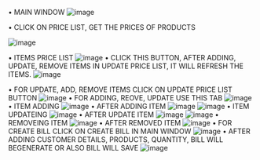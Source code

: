 •	MAIN WINDOW
![image](https://github.com/user-attachments/assets/1b40118d-d778-4b51-914f-136c822fa521)


•	CLICK ON PRICE LIST, GET THE PRICES OF PRODUCTS

![image](https://github.com/user-attachments/assets/6fd271a1-dc2b-415a-965e-b2a38d1b2c54)

•	ITEMS PRICE LIST
![image](https://github.com/user-attachments/assets/cc2d494f-8cd2-49f1-bc85-942116b538ea)
•	CLICK THIS BUTTON, AFTER ADDING, UPDATE, REMOVE ITEMS IN UPDATE PRICE LIST, IT WILL REFRESH THE ITEMS.
![image](https://github.com/user-attachments/assets/bf520444-e63e-42bf-b95d-4a4f00ad67d9)

•	FOR UPDATE, ADD, REMOVE ITEMS CLICK ON UPDATE PRICE LIST BUTTON
![image](https://github.com/user-attachments/assets/c324f176-cbdc-4138-a16e-bdb55aa3f5a7)
•	FOR ADDING, REOVE, UPDATE USE THIS TAB
![image](https://github.com/user-attachments/assets/28d75442-cdcf-43f3-86c7-38480e6ec8e1)
•	ITEM ADDING
![image](https://github.com/user-attachments/assets/368c7d15-9d0b-49c1-864e-6db8a8a968e3)
•	AFTER ADDING ITEM
![image](https://github.com/user-attachments/assets/ac0c1052-38ad-48ae-b9ce-2129bd318cbe)
![image](https://github.com/user-attachments/assets/42b4edd0-25d9-40a3-99a5-c017cb99900e)
•	ITEM UPDATEING
![image](https://github.com/user-attachments/assets/ce5e78da-0d96-45ec-b354-9b046e0b363c)
•	AFTER UPDATE ITEM
![image](https://github.com/user-attachments/assets/777e23d9-5d29-4474-a69f-b908434fe2e3)
![image](https://github.com/user-attachments/assets/dcb73fe2-2c03-4081-a7c0-22d7e452f7fc)
•	REMOVEING ITEM
![image](https://github.com/user-attachments/assets/4af9dc2e-d752-46b2-a429-b71437c50a31)
•	AFTER REMOVED ITEM
![image](https://github.com/user-attachments/assets/9044290e-4189-4e83-be7e-f18c820734b6)
•	FOR CREATE BILL CLICK ON CREATE BILL IN MAIN WINDOW
![image](https://github.com/user-attachments/assets/63966a32-4333-4600-bc83-4d65acd50e5e)
•	AFTER ADDING CUSTOMER DETAILS, PRODUCTS, QUANTITY, BILL WILL BEGENERATE OR ALSO BILL WILL SAVE
![image](https://github.com/user-attachments/assets/4691ee36-5dc6-4dbe-8b0f-b5e5f1dba46e)




















